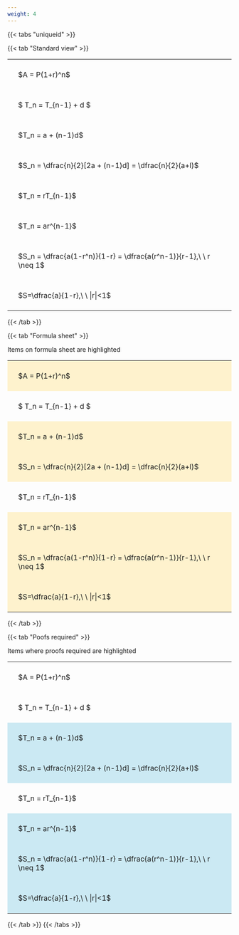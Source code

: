```yaml
---
weight: 4
---
```


{{< tabs "uniqueid" >}}

{{< tab "Standard view" >}}

<style type="text/css">
#T_c9276 th.col_heading {
  text-align: left;
  font-size: 1em;
}
#T_c9276 td {
  text-align: left;
  font-size: 1em;
  padding: 1.5em;
}
</style>
<table id="T_c9276">
  <thead>
  </thead>
  <tbody>
    <tr>
      <td id="T_c9276_row0_col0" class="data row0 col0" >$A = P(1+r)^n$</td>
    </tr>
    <tr>
      <td id="T_c9276_row1_col0" class="data row1 col0" >$ T_n = T_{n-1} + d $</td>
    </tr>
    <tr>
      <td id="T_c9276_row2_col0" class="data row2 col0" >$T_n = a + (n-1)d$</td>
    </tr>
    <tr>
      <td id="T_c9276_row3_col0" class="data row3 col0" >$S_n = \dfrac{n}{2}[2a + (n-1)d] = \dfrac{n}{2}(a+l)$</td>
    </tr>
    <tr>
      <td id="T_c9276_row4_col0" class="data row4 col0" >$T_n = rT_{n-1}$</td>
    </tr>
    <tr>
      <td id="T_c9276_row5_col0" class="data row5 col0" >$T_n = ar^{n-1}$</td>
    </tr>
    <tr>
      <td id="T_c9276_row6_col0" class="data row6 col0" >$S_n = \dfrac{a(1-r^n)}{1-r} = \dfrac{a(r^n-1)}{r-1},\ \  r \neq 1$</td>
    </tr>
    <tr>
      <td id="T_c9276_row7_col0" class="data row7 col0" >$S=\dfrac{a}{1-r},\ \ |r|<1$</td>
    </tr>
  </tbody>
</table>
{{< /tab >}}

{{< tab "Formula sheet" >}}

Items on formula sheet are highlighted 
<br>
<style type="text/css">
#T_5829d th.col_heading {
  text-align: left;
  font-size: 1em;
}
#T_5829d td {
  text-align: left;
  font-size: 1em;
  padding: 1.5em;
}
#T_5829d_row0_col0, #T_5829d_row2_col0, #T_5829d_row3_col0, #T_5829d_row5_col0, #T_5829d_row6_col0, #T_5829d_row7_col0 {
  background-color: rgba(255,194,10, 0.2);
}
#T_5829d_row1_col0, #T_5829d_row4_col0 {
  background-color: rgba(0,0,0,0);
}
</style>
<table id="T_5829d">
  <thead>
  </thead>
  <tbody>
    <tr>
      <td id="T_5829d_row0_col0" class="data row0 col0" >$A = P(1+r)^n$</td>
    </tr>
    <tr>
      <td id="T_5829d_row1_col0" class="data row1 col0" >$ T_n = T_{n-1} + d $</td>
    </tr>
    <tr>
      <td id="T_5829d_row2_col0" class="data row2 col0" >$T_n = a + (n-1)d$</td>
    </tr>
    <tr>
      <td id="T_5829d_row3_col0" class="data row3 col0" >$S_n = \dfrac{n}{2}[2a + (n-1)d] = \dfrac{n}{2}(a+l)$</td>
    </tr>
    <tr>
      <td id="T_5829d_row4_col0" class="data row4 col0" >$T_n = rT_{n-1}$</td>
    </tr>
    <tr>
      <td id="T_5829d_row5_col0" class="data row5 col0" >$T_n = ar^{n-1}$</td>
    </tr>
    <tr>
      <td id="T_5829d_row6_col0" class="data row6 col0" >$S_n = \dfrac{a(1-r^n)}{1-r} = \dfrac{a(r^n-1)}{r-1},\ \  r \neq 1$</td>
    </tr>
    <tr>
      <td id="T_5829d_row7_col0" class="data row7 col0" >$S=\dfrac{a}{1-r},\ \ |r|<1$</td>
    </tr>
  </tbody>
</table>
{{< /tab >}}

{{< tab "Poofs required" >}}

Items where proofs required are highlighted 
<br>
<style type="text/css">
#T_ecb82 th.col_heading {
  text-align: left;
  font-size: 1em;
}
#T_ecb82 td {
  text-align: left;
  font-size: 1em;
  padding: 1.5em;
}
#T_ecb82_row0_col0, #T_ecb82_row1_col0, #T_ecb82_row4_col0 {
  background-color: rgba(0,0,0,0);
}
#T_ecb82_row2_col0, #T_ecb82_row3_col0, #T_ecb82_row5_col0, #T_ecb82_row6_col0, #T_ecb82_row7_col0 {
  background-color: rgba(0,150,200, 0.2);
}
</style>
<table id="T_ecb82">
  <thead>
  </thead>
  <tbody>
    <tr>
      <td id="T_ecb82_row0_col0" class="data row0 col0" >$A = P(1+r)^n$</td>
    </tr>
    <tr>
      <td id="T_ecb82_row1_col0" class="data row1 col0" >$ T_n = T_{n-1} + d $</td>
    </tr>
    <tr>
      <td id="T_ecb82_row2_col0" class="data row2 col0" >$T_n = a + (n-1)d$</td>
    </tr>
    <tr>
      <td id="T_ecb82_row3_col0" class="data row3 col0" >$S_n = \dfrac{n}{2}[2a + (n-1)d] = \dfrac{n}{2}(a+l)$</td>
    </tr>
    <tr>
      <td id="T_ecb82_row4_col0" class="data row4 col0" >$T_n = rT_{n-1}$</td>
    </tr>
    <tr>
      <td id="T_ecb82_row5_col0" class="data row5 col0" >$T_n = ar^{n-1}$</td>
    </tr>
    <tr>
      <td id="T_ecb82_row6_col0" class="data row6 col0" >$S_n = \dfrac{a(1-r^n)}{1-r} = \dfrac{a(r^n-1)}{r-1},\ \  r \neq 1$</td>
    </tr>
    <tr>
      <td id="T_ecb82_row7_col0" class="data row7 col0" >$S=\dfrac{a}{1-r},\ \ |r|<1$</td>
    </tr>
  </tbody>
</table>
{{< /tab >}}
{{< /tabs >}}